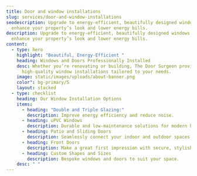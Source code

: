 ```yaml
---
title: Door and window installations
slug: services/door-and-window-installations
seodescription: Upgrade to energy-efficient, beautifully designed windows that
  enhance your property’s look and lower energy bills.
description: Upgrade to energy-efficient, beautifully designed windows that
  enhance your property’s look and lower energy bills.
content:
  - type: hero
    highlight: "Beautiful, Energy-Efficient "
    heading: Windows and Doors Professionally Installed
    desc: Whether you’re renovating or building, The Door Surgeon provides
      high-quality window installations tailored to your needs.
    image: static/images/uploads/about-banner.png
    color": bg-primary/5
    layout: stacked
  - type: checklist
    heading: Our Window Installation Options
    items:
      - heading: "Double and Triple Glazing:"
        description: Improve energy efficiency and reduce noise.
      - heading: uPVC Windows
        description: Durable and low-maintenance solutions for modern homes.
      - heading: Patio and Sliding Doors
        description: Seamlessly connect your indoor and outdoor spaces.
      - heading: Front Doors
        description: Make a great first impression with secure, stylish front doors.
      - heading: Custom Shapes and Sizes
        description: Bespoke windows and doors to suit your space.
    desc: " "
---
```

